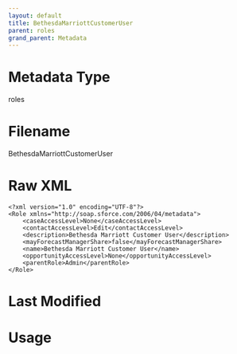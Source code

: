 ```yaml
---
layout: default
title: BethesdaMarriottCustomerUser
parent: roles
grand_parent: Metadata
---
```

# Metadata Type
roles


# Filename 
BethesdaMarriottCustomerUser


# Raw XML
```
<?xml version="1.0" encoding="UTF-8"?>
<Role xmlns="http://soap.sforce.com/2006/04/metadata">
    <caseAccessLevel>None</caseAccessLevel>
    <contactAccessLevel>Edit</contactAccessLevel>
    <description>Bethesda Marriott Customer User</description>
    <mayForecastManagerShare>false</mayForecastManagerShare>
    <name>Bethesda Marriott Customer User</name>
    <opportunityAccessLevel>None</opportunityAccessLevel>
    <parentRole>Admin</parentRole>
</Role>
```


# Last Modified


# Usage
